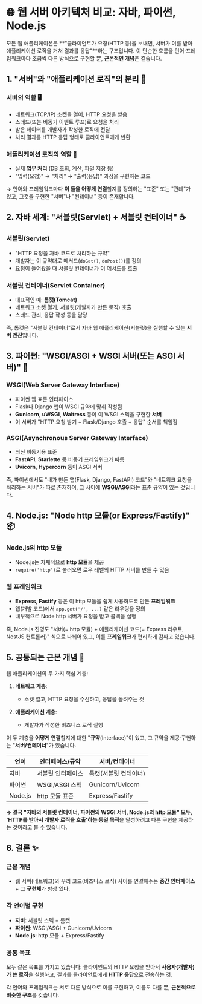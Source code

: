 # 🌐 웹 서버 아키텍처 비교: 자바, 파이썬, Node.js

모든 웹 애플리케이션은 **"클라이언트가 요청(HTTP 등)을 보내면, 서버가 이를 받아 애플리케이션 로직을 거쳐 결과를 응답"**하는 구조입니다. 이 단순한 흐름을 언어·프레임워크마다 조금씩 다른 방식으로 구현할 뿐, **근본적인 개념**은 같습니다.

## 1. "서버"와 "애플리케이션 로직"의 분리 🔄

### 서버의 역할 🖥️
- 네트워크(TCP/IP) 소켓을 열어, HTTP 요청을 받음
- 스레드(또는 비동기 이벤트 루프)로 요청을 처리
- 받은 데이터를 개발자가 작성한 로직에 전달
- 처리 결과를 HTTP 응답 형태로 클라이언트에게 반환

### 애플리케이션 로직의 역할 📝
- 실제 **업무 처리** (DB 조회, 계산, 파일 저장 등)
- "입력(요청)" → "처리" → "출력(응답)" 과정을 구현하는 코드

**→** 언어와 프레임워크마다 **이 둘을 어떻게 연결**할지를 정의하는 "표준" 또는 "관례"가 있고, 그것을 구현한 "서버"나 "컨테이너" 등이 존재합니다.

## 2. 자바 세계: "서블릿(Servlet) + 서블릿 컨테이너" ☕

### 서블릿(Servlet)
- "HTTP 요청을 자바 코드로 처리하는 규약"
- 개발자는 이 규약대로 메서드(`doGet()`, `doPost()`)를 정의
- 요청이 들어왔을 때 서블릿 컨테이너가 이 메서드를 호출

### 서블릿 컨테이너(Servlet Container)
- 대표적인 예: **톰캣(Tomcat)**
- 네트워크 소켓 열기, 서블릿(개발자가 만든 로직) 호출
- 스레드 관리, 응답 작성 등을 담당

즉, 톰캣은 "서블릿 컨테이너"로서 자바 웹 애플리케이션(서블릿)을 실행할 수 있는 **서버 엔진**입니다.

## 3. 파이썬: "WSGI/ASGI + WSGI 서버(또는 ASGI 서버)" 🐍

### WSGI(Web Server Gateway Interface)
- 파이썬 웹 표준 인터페이스
- Flask나 Django 앱이 WSGI 규약에 맞춰 작성됨
- **Gunicorn**, **uWSGI**, **Waitress** 등이 이 WSGI 스펙을 구현한 **서버**
- 이 서버가 "HTTP 요청 받기 + Flask/Django 호출 + 응답" 순서를 책임짐

### ASGI(Asynchronous Server Gateway Interface)
- 최신 비동기용 표준
- **FastAPI**, **Starlette** 등 비동기 프레임워크가 따름
- **Uvicorn**, **Hypercorn** 등이 ASGI 서버

즉, 파이썬에서도 "내가 만든 앱(Flask, Django, FastAPI) 코드"와 "네트워크 요청을 처리하는 서버"가 따로 존재하며, 그 사이에 **WSGI/ASGI**라는 표준 규약이 있는 것입니다.

## 4. Node.js: "Node http 모듈(or Express/Fastify)" 📦

### Node.js의 http 모듈
- Node.js는 자체적으로 **http 모듈**을 제공
- `require('http')`로 불러오면 로우 레벨의 HTTP 서버를 만들 수 있음

### 웹 프레임워크
- **Express, Fastify** 등은 이 http 모듈을 쉽게 사용하도록 만든 **프레임워크**
- 앱(개발 코드)에서 `app.get('/', ...)` 같은 라우팅을 정의
- 내부적으로 Node http 서버가 요청을 받고 콜백을 실행

즉, Node.js 진영도 "서버(= http 모듈) + 애플리케이션 코드(= Express 라우트, NestJS 컨트롤러)" 식으로 나뉘어 있고, 이를 **프레임워크**가 편리하게 감싸고 있습니다.

## 5. 공통되는 근본 개념 🔑

웹 애플리케이션의 두 가지 핵심 계층:

1. **네트워크 계층**: 
   - 소켓 열고, HTTP 요청을 수신하고, 응답을 돌려주는 것

2. **애플리케이션 계층**: 
   - 개발자가 작성한 비즈니스 로직 실행

이 두 계층을 **어떻게 연결**할지에 대한 "**규약**(Interface)"이 있고, 그 규약을 제공·구현하는 "**서버/컨테이너**"가 있습니다.

| **언어** | **인터페이스/규약** | **서버/컨테이너** |
|---------|-------------------|-----------------|
| 자바 | 서블릿 인터페이스 | 톰캣(서블릿 컨테이너) |
| 파이썬 | WSGI/ASGI 스펙 | Gunicorn/Uvicorn |
| Node.js | http 모듈 표준 | Express/Fastify |

**→ 결국 "자바의 서블릿 컨테이너, 파이썬의 WSGI 서버, Node.js의 http 모듈" 모두, 'HTTP를 받아서 개발자 로직을 호출'하는 동일 목적**을 달성하려고 다른 구현을 제공하는 것이라고 볼 수 있습니다.

## 6. 결론 ✨

### 근본 개념
- 웹 서버(네트워크)와 우리 코드(비즈니스 로직) 사이를 연결해주는 **중간 인터페이스** + 그 **구현체**가 항상 있다.

### 각 언어별 구현
- **자바**: 서블릿 스펙 + 톰캣
- **파이썬**: WSGI/ASGI + Gunicorn/Uvicorn
- **Node.js**: http 모듈 + Express/Fastify

### 공통 목표
모두 같은 목표를 가지고 있습니다: 클라이언트의 HTTP 요청을 받아서 **사용자(개발자)가 쓴 로직**을 실행하고, 결과를 클라이언트에게 **HTTP 응답**으로 전송하는 것.

각 언어와 프레임워크는 서로 다른 방식으로 이를 구현하고, 이름도 다를 뿐, **근본적으로 비슷한 구조**를 갖습니다.